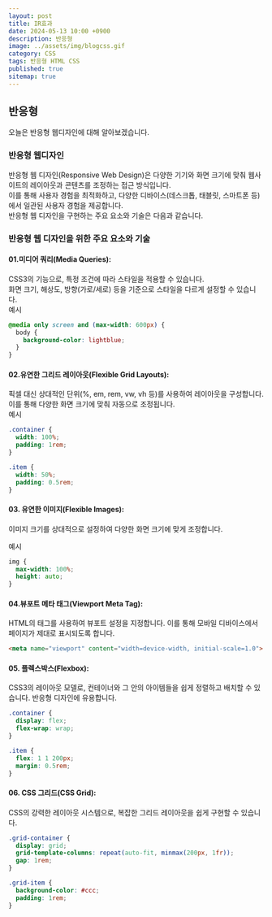 ```yaml
---
layout: post
title: IR효과
date: 2024-05-13 10:00 +0900
description: 반응형
image: ../assets/img/blogcss.gif
category: CSS
tags: 반응형 HTML CSS
published: true
sitemap: true
---
```


## 반응형
오늘은 반응형 웹디자인에 대해 알아보겠습니다.

### 반응형 웹디자인

반응형 웹 디자인(Responsive Web Design)은 다양한 기기와 화면 크기에 맞춰 웹사이트의 레이아웃과 콘텐츠를 조정하는 접근 방식입니다.<br>
이를 통해 사용자 경험을 최적화하고, 다양한 디바이스(데스크톱, 태블릿, 스마트폰 등)에서 일관된 사용자 경험을 제공합니다.<br>
반응형 웹 디자인을 구현하는 주요 요소와 기술은 다음과 같습니다.<br>

### 반응형 웹 디자인을 위한 주요 요소와 기술

#### 01.미디어 쿼리(Media Queries):
CSS3의 기능으로, 특정 조건에 따라 스타일을 적용할 수 있습니다.<br>
화면 크기, 해상도, 방향(가로/세로) 등을 기준으로 스타일을 다르게 설정할 수 있습니다.<br>
예시<br>

````css
@media only screen and (max-width: 600px) {
  body {
    background-color: lightblue;
  }
}
````

#### 02.유연한 그리드 레이아웃(Flexible Grid Layouts):
픽셀 대신 상대적인 단위(%, em, rem, vw, vh 등)를 사용하여 레이아웃을 구성합니다.<br>
이를 통해 다양한 화면 크기에 맞춰 자동으로 조정됩니다.<br>
예시<br>

````css
.container {
  width: 100%;
  padding: 1rem;
}

.item {
  width: 50%;
  padding: 0.5rem;
}
````
#### 03. 유연한 이미지(Flexible Images):
이미지 크기를 상대적으로 설정하여 다양한 화면 크기에 맞게 조정합니다.

예시<br>

````css
img {
  max-width: 100%;
  height: auto;
}
````

#### 04.뷰포트 메타 태그(Viewport Meta Tag):
HTML의 <meta> 태그를 사용하여 뷰포트 설정을 지정합니다. 이를 통해 모바일 디바이스에서 페이지가 제대로 표시되도록 합니다.<br>

````html
<meta name="viewport" content="width=device-width, initial-scale=1.0">
````

#### 05. 플렉스박스(Flexbox):
CSS3의 레이아웃 모델로, 컨테이너와 그 안의 아이템들을 쉽게 정렬하고 배치할 수 있습니다. 반응형 디자인에 유용합니다.<br>
````css
.container {
  display: flex;
  flex-wrap: wrap;
}

.item {
  flex: 1 1 200px;
  margin: 0.5rem;
}
````
#### 06. CSS 그리드(CSS Grid):
CSS의 강력한 레이아웃 시스템으로, 복잡한 그리드 레이아웃을 쉽게 구현할 수 있습니다.<br>
````css
.grid-container {
  display: grid;
  grid-template-columns: repeat(auto-fit, minmax(200px, 1fr));
  gap: 1rem;
}

.grid-item {
  background-color: #ccc;
  padding: 1rem;
}
````